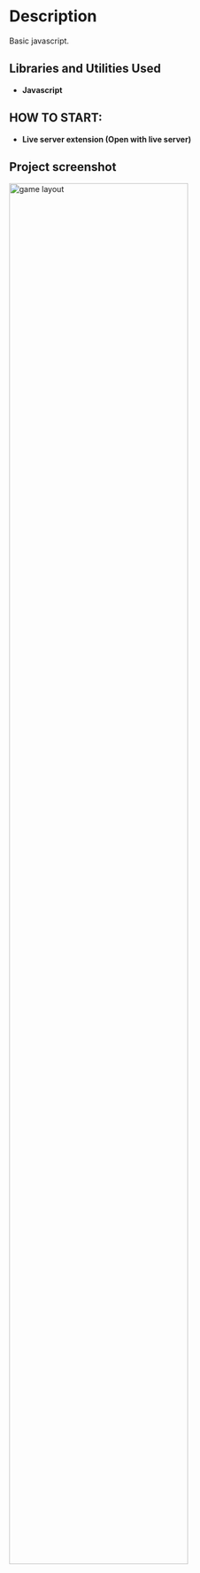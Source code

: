 <h1>Description</h1>
Basic javascript.
<br />

<h2>Libraries and Utilities Used</h2>

- <b>Javascript</b>

<h2>HOW TO START:</h2>

- <b>Live server extension (Open with live server)</b>

<h2>Project screenshot</h2>

<img src="https://i.imgur.com/N6EDevu.png" height="80%" width="80%" alt="game layout"/>
